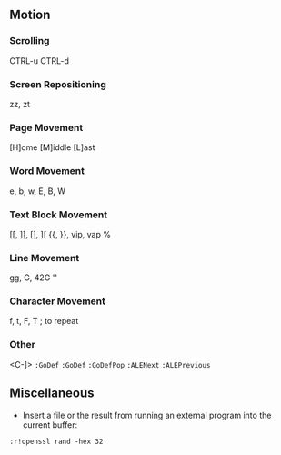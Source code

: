 ## Motion
### Scrolling
CTRL-u
CTRL-d

### Screen Repositioning
zz, zt

### Page Movement
[H]ome
[M]iddle
[L]ast

### Word Movement
e, b, w, E, B, W

### Text Block Movement
[[, ]], [], ][
{{, }}, vip, vap
%

### Line Movement
gg, G, 42G
''

### Character Movement
f, t, F, T
; to repeat

### Other
<C-]>         `:GoDef`
<C-LeftMouse> `:GoDef`
<C-t>         `:GoDefPop`
<C-j>         `:ALENext`
<C-k>         `:ALEPrevious`

## Miscellaneous
* Insert a file or the result from running an external program into the current buffer:
```vim
:r!openssl rand -hex 32
```
